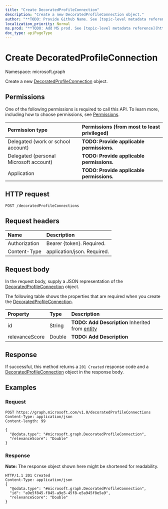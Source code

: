 ```yaml
---
title: "Create DecoratedProfileConnection"
description: "Create a new DecoratedProfileConnection object."
author: "**TODO: Provide Github Name. See [topic-level metadata reference](https://msgo.azurewebsites.net/add/document/guidelines/metadata.html#topic-level-metadata)**"
localization_priority: Normal
ms.prod: "**TODO: Add MS prod. See [topic-level metadata reference](https://msgo.azurewebsites.net/add/document/guidelines/metadata.html#topic-level-metadata)**"
doc_type: apiPageType
---
```


# Create DecoratedProfileConnection

Namespace: microsoft.graph

Create a new [DecoratedProfileConnection](../resources/decoratedprofileconnection.md) object.

## Permissions
One of the following permissions is required to call this API. To learn more, including how to choose permissions, see [Permissions](/concepts/permissions-reference.md).

|Permission type|Permissions (from most to least privileged)|
|:---|:---|
|Delegated (work or school account)|**TODO: Provide applicable permissions.**|
|Delegated (personal Microsoft account)|**TODO: Provide applicable permissions.**|
|Application|**TODO: Provide applicable permissions.**|

## HTTP request

<!-- {
  "blockType": "ignored"
}
-->
``` http
POST /decoratedProfileConnections
```

## Request headers
|Name|Description|
|:---|:---|
|Authorization|Bearer {token}. Required.|
|Content-Type|application/json. Required.|

## Request body
In the request body, supply a JSON representation of the [DecoratedProfileConnection](../resources/decoratedprofileconnection.md) object.

The following table shows the properties that are required when you create the [DecoratedProfileConnection](../resources/decoratedprofileconnection.md).

|Property|Type|Description|
|:---|:---|:---|
|id|String|**TODO: Add Description** Inherited from [entity](../resources/entity.md)|
|relevanceScore|Double|**TODO: Add Description**|



## Response

If successful, this method returns a `201 Created` response code and a [DecoratedProfileConnection](../resources/decoratedprofileconnection.md) object in the response body.

## Examples

### Request
<!-- {
  "blockType": "request",
  "name": "create_decoratedprofileconnection_from_decoratedprofileconnections"
}
-->
``` http
POST https://graph.microsoft.com/v1.0/decoratedProfileConnections
Content-Type: application/json
Content-length: 99

{
  "@odata.type": "#microsoft.graph.DecoratedProfileConnection",
  "relevanceScore": "Double"
}
```


### Response
**Note:** The response object shown here might be shortened for readability.
<!-- {
  "blockType": "response",
  "truncated": true,
  "@odata.type": "microsoft.graph.decoratedprofileconnection"
}
-->
``` http
HTTP/1.1 201 Created
Content-Type: application/json
{
  "@odata.type": "#microsoft.graph.DecoratedProfileConnection",
  "id": "a9e5f845-f845-a9e5-45f8-e5a945f8e5a9",
  "relevanceScore": "Double"
}
```

